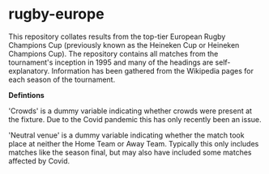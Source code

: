 # rugby-europe
This repository collates results from the top-tier European Rugby Champions Cup (previously known as the Heineken Cup or Heineken Champions Cup).
The repository contains all matches from the tournament's inception in 1995 and many of the headings are self-explanatory.
Information has been gathered from the Wikipedia pages for each season of the tournament.


**Defintions**

'Crowds' is a dummy variable indicating whether crowds were present at the fixture. Due to the Covid pandemic this has only recently been an issue.

'Neutral venue' is a dummy variable indicating whether the match took place at neither the Home Team or Away Team. Typically this only includes matches like the season final, but may also have included some matches affected by Covid.
